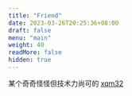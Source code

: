 ```yaml
---
title: "Friend"
date: 2023-03-26T20:25:36+08:00
draft: false
menu: "main"
weight: 40
readMore: false
hidden: true
---
```


某个奇奇怪怪但技术力尚可的 [xqm32](https://xqm32.github.io/)
